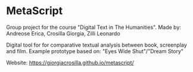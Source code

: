 # MetaScript

Group project for the course "Digital Text in The Humanities".
Made by: Andreose Erica, Crosilla Giorgia, Zilli Leonardo

Digital tool for for comparative textual analysis between book, screenplay and film.
Example prototype based on: "Eyes Wide Shut"/"Dream Story"

Website: https://giorgiacrosilla.github.io/metascript/

